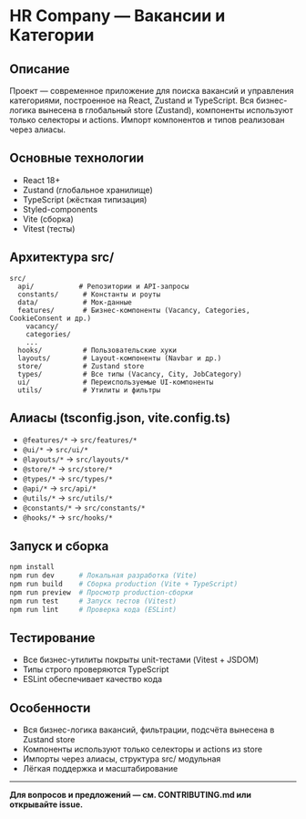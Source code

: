 # HR Company — Вакансии и Категории

## Описание

Проект — современное приложение для поиска вакансий и управления категориями, построенное на React, Zustand и TypeScript. Вся бизнес-логика вынесена в глобальный store (Zustand), компоненты используют только селекторы и actions. Импорт компонентов и типов реализован через алиасы.

## Основные технологии
- React 18+
- Zustand (глобальное хранилище)
- TypeScript (жёсткая типизация)
- Styled-components
- Vite (сборка)
- Vitest (тесты)

## Архитектура src/
```
src/
  api/           # Репозитории и API-запросы
  constants/      # Константы и роуты
  data/           # Мок-данные
  features/       # Бизнес-компоненты (Vacancy, Categories, CookieConsent и др.)
    vacancy/
    categories/
    ...
  hooks/          # Пользовательские хуки
  layouts/        # Layout-компоненты (Navbar и др.)
  store/          # Zustand store
  types/          # Все типы (Vacancy, City, JobCategory)
  ui/             # Переиспользуемые UI-компоненты
  utils/          # Утилиты и фильтры
```

## Алиасы (tsconfig.json, vite.config.ts)
- `@features/*` → `src/features/*`
- `@ui/*` → `src/ui/*`
- `@layouts/*` → `src/layouts/*`
- `@store/*` → `src/store/*`
- `@types/*` → `src/types/*`
- `@api/*` → `src/api/*`
- `@utils/*` → `src/utils/*`
- `@constants/*` → `src/constants/*`
- `@hooks/*` → `src/hooks/*`

## Запуск и сборка
```bash
npm install
npm run dev      # Локальная разработка (Vite)
npm run build    # Сборка production (Vite + TypeScript)
npm run preview  # Просмотр production-сборки
npm run test     # Запуск тестов (Vitest)
npm run lint     # Проверка кода (ESLint)
```

## Тестирование
- Все бизнес-утилиты покрыты unit-тестами (Vitest + JSDOM)
- Типы строго проверяются TypeScript
- ESLint обеспечивает качество кода

## Особенности
- Вся бизнес-логика вакансий, фильтрации, подсчёта вынесена в Zustand store
- Компоненты используют только селекторы и actions из store
- Импорты через алиасы, структура src/ модульная
- Лёгкая поддержка и масштабирование

---

**Для вопросов и предложений — см. CONTRIBUTING.md или открывайте issue.**
